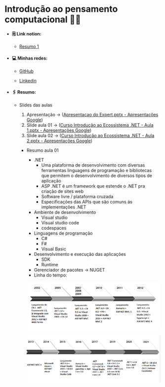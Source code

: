 # Introdução ao pensamento computacional :man_scientist:

- ####  :spiral_notepad: Link notion: 

  - [Resumo 1](https://showy-secure-60e.notion.site/Ecossistema-Net-e-Documenta-o-a1d76d33fdb84b288e55a9dd79068c55)

- ####  :computer: Minhas redes:

  - [GitHub](https://github.com/Brennez)

  - [Linkedin](https://www.linkedin.com/in/tchalisson-brenne-27911421b/)

- ####  :paperclips: Resumo: 

  - Slides das aulas

    1. Apresentação  → ([Apresentacao do Expert.pptx - Apresentações Google](https://docs.google.com/presentation/d/17_so96uxqkX2o_D9_6TzSUvP6aTvXlOf/edit#slide=id.p2))
    2. Slide aula 01    →  ([Curso Introdução ao Ecossistema .NET - Aula 1.pptx - Apresentações Google](https://docs.google.com/presentation/d/1CxUS5QHCu4mqMiCoMqbMpGjUntIlpYSc/edit#slide=id.p5))
    3. Slide aula 02    → ([Curso Introdução ao Ecossistema .NET - Aula 2.pptx - Apresentações Google](https://docs.google.com/presentation/d/1FvIKgAR2AAA5q6CWxiUYCRt3UI88OqMP/edit#slide=id.p5))

    - Resumo aula 01

      - .NET
        - Uma plataforma de desenvolvimento com diversas ferramentas linguagens de programação e bibliotecas que permitem o desenvolvimento de diversos tipos de aplicação
        - ASP .NET é um framework que estende o .NET pra criação de sites web
        - Software livre / plataforma cruzada
        - Especificações das APIs que são comuns ás implementações .NET
      - Ambiente de desenvolvimento
        - Visual studio
        - Visual studio code
        - codespaces
      - Linguagens de programação
        - C#
        - F#
        - Visual Basic
      - Desenvolvimento e execução das aplicações
        - SDK
        - Runtime
      - Gerenciador de pacotes → NUGET
      - Linha do tempo:
  
      ![Untitled](../assets/linhaDoTempo01.png)
  
      ![Untitled](../assets/linhaDoTempo02.png)
  
      
